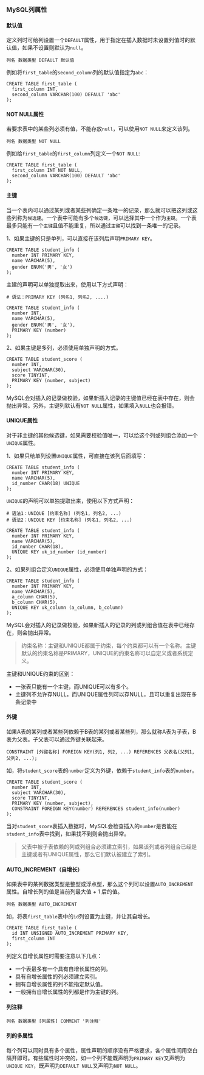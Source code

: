 ### MySQL列属性

#### 默认值

定义列时可给列设置一个`DEFAULT`属性，用于指定在插入数据时未设置列值时的默认值，如果不设置则默认为`null`。

```mysql
列名 数据类型 DEFAULT 默认值
```

例如将`first_table`的`second_column`列的默认值指定为`abc`：

```mysql
CREATE TABLE first_table (
  first_column INT,
  second_column VARCHAR(100) DEFAULT 'abc'
);
```



#### NOT NULL属性

若要求表中的某些列必须有值，不能存放`null`，可以使用`NOT NULL`来定义该列。

```mysql
列名 数据类型 NOT NULL
```

例如给`first_table`的`first_column`列定义一个`NOT NULL`:

```mysql
CREATE TABLE first_table (
  first_column INT NOT NULL,
  second_column VARCHAR(100) DEFAULT 'abc'
);
```



#### 主键

当一个表内可以通过某列或者某些列确定一条唯一的记录，那么就可以把这列或这些列称为`候选建`。一个表中可能有多个`候选键`，可以选择其中一个作为`主键`。一个表最多只能有一个`主键`且值不能重复，所以通过`主键`可以找到一条唯一的记录。

1、如果主键的只是单列，可以直接在该列后声明`PRIMARY KEY`。

```mysql
CREATE TABLE student_info (
  number INT PRIMARY KEY,
  name VARCHAR(5),
  gender ENUM('男', '女')
);
```

主建的声明可以单独提取出来，使用以下方式声明：

```mysql
# 语法：PRIMARY KEY (列名1, 列名2, ....)

CREATE TABLE student_info (
  number INT,
  name VARCHAR(5),
  gender ENUM('男', '女'),
  PRIMARY KEY (number)
);
```



2、如果主键是多列，必须使用单独声明的方式。

```mysql
CREATE TABLE student_score (
  number INT,
  subject VARCHAR(30),
  score TINYINT,
  PRIMARY KEY (number, subject)
);
```



MySQL会对插入的记录做校验，如果新插入记录的主键值已经在表中存在，则会抛出异常。另外，主键列默认有`NOT NULL`属性，如果填入`NULL`也会报错。



#### UNIQUE属性

对于非主键的其他候选键，如果需要校验值唯一，可以给这个列或列组合添加一个`UNIQUE`属性。

1、如果只给单列设置`UNIQUE`属性，可直接在该列后面填写：

```mysql
CREATE TABLE student_info (
  number INT PRIMARY KEY,
  name VARCHAR(5),
  id_number CHAR(18) UNIQUE
);
```

`UNIQUE`的声明可以单独提取出来，使用以下方式声明：

```mysql
# 语法1：UNIQUE [约束名称] (列名1, 列名2, ...)
# 语法2：UNIQUE KEY [约束名称] (列名1, 列名2, ...)

CREATE TABLE student_info (
  number INT PRIMARY KEY,
  name VARCHAR(5),
  id_nunber CHAR(18),
  UNIQUE KEY uk_id_number (id_number)
);
```



2、如果列组合定义`UNIQUE`属性，必须使用单独声明的方式：

```mysql
CREATE TABLE student_info (
  number INT PRIMARY KEY,
  name VARCHAR(5),
  a_column CHAR(5),
  b_column CHAR(5),
  UNIQUE KEY uk_column (a_column, b_column)
);
```

MySQL会对插入的记录做校验，如果新插入的记录的列或列组合值在表中已经存在，则会抛出异常。

> 约束名称：主键和UNIQUE都属于约束，每个约束都可以有一个名称。主键默认的约束名称是PRIMARY，UNIQUE的约束名称可以自定义或者系统定义。



主键和UNIQUE约束的区别：

- 一张表只能有一个主键，而UNIQUE可以有多个。
- 主键列不允许存NULL，而UNIQUE属性列可以存NULL，且可以重复出现在多条记录中



#### 外键

如果A表的某列或者某些列依赖于B表的某列或者某些列，那么就称A表为子表，B表为父表。子父表可以通过外键关联起来。

```mysql
CONSTRAINT [外键名称] FOREIGN KEY(列1, 列2, ...) REFERENCES 父表名(父列1, 父列2, ...);
```



如，将`student_score`表的`number`定义为外键，依赖于`student_info`表的`number`。

```mysql
CREATE TABLE student_score (
  number INT,
  subject VARCHAR(30),
  score TINYINT,
  PRIMARY KEY (number, subject),
  CONSTRAINT FOREIGN KEY(number) REFERENCES student_info(number)
);
```

当对`student_score`表插入数据时，MySQL会检查插入的`number`是否能在`student_info`表中找到，如果找不到则会抛出异常。



> 父表中被子表依赖的列或列组合必须建立索引，如果该列或者列组合已经是主键或者有UNIQUE属性，那么它们默认被建立了索引。



#### AUTO_INCREMENT（自增长）

如果表中的某列数据类型是整型或浮点型，那么这个列可以设置`AUTO_INCREMENT`属性。自增长列的值是当前列最大值 + 1 后的值。

```mysql
列名 数据类型 AUTO_INCREMENT
```

如，将表`first_table`表中的`id`列设置为主键，并让其自增长。

```mysql
CREATE TABLE first_table (
  id INT UNSIGNED AUTO_INCREMENT PRIMARY KEY,
  first_column INT
);
```



列定义自增长属性时需要注意以下几点：

- 一个表最多有一个具有自增长属性的列。
- 具有自增长属性的列必须建立索引。
- 拥有自增长属性的列不能指定默认值。
- 一般拥有自增长属性的列都是作为主键的列。



#### 列注释

```mysql
列名 数据类型 [列属性] COMMENT '列注释'
```



#### 列的多属性

每个列可以同时具有多个属性，属性声明的顺序没有严格要求，各个属性间用空白隔开即可。有些属性时冲突的，如一个列不能既声明为`PRIMARY KEY`又声明为`UNIQUE KEY`，既声明为`DEFAULT NULL`又声明为`NOT NULL`。
